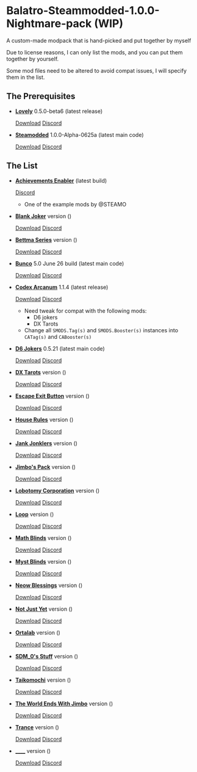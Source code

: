 # Balatro-Steammodded-1.0.0-Nightmare-pack (WIP)
A custom-made modpack that is hand-picked and put together by myself

Due to license reasons, I can only list the mods, and you can put them together by yourself.

Some mod files need to be altered to avoid compat issues, I will specify them in the list.

## The Prerequisites

- [__Lovely__](https://github.com/ethangreen-dev/lovely-injector) 0.5.0-beta6 (latest release)

  [Download](https://github.com/ethangreen-dev/lovely-injector/releases/tag/v0.5.0-beta6) [Discord](https://discord.com/channels/1116389027176787968/1214591552903716954)
  
- [__Steamodded__](https://github.com/Steamopollys/Steamodded?tab=readme-ov-file) 1.0.0-Alpha-0625a (latest main code)

  [Download](https://github.com/Steamopollys/Steamodded/archive/refs/heads/main.zip) [Discord](https://discord.com/channels/1116389027176787968/1209564621644505158)
  
## The List

- [__Achievements Enabler__](https://github.com/Steamopollys/Steamodded/blob/main/example_mods/Mods/AchievementsEnabler.lua) (latest build)

  [Discord](https://discord.com/channels/1116389027176787968/1210290099036885042)
  - One of the example mods by @STEAMO

- [__Blank Joker__]() version ()

  [Download]() [Discord]()

- [__Bettma Series__]() version ()

  [Download]() [Discord]()

- [__Bunco__](https://github.com/Firch/Bunco/tree/main) 5.0 June 26 build (latest main code)

  [Download](https://github.com/Firch/Bunco/archive/refs/heads/main.zip) [Discord](https://discord.com/channels/1116389027176787968/1220084296346501201)
  
- [__Codex Arcanum__](https://github.com/itayfeder/Codex-Arcanum) 1.1.4 (latest release)

  [Download](https://github.com/itayfeder/Codex-Arcanum/releases/tag/Release_1.1.4) [Discord](https://discord.com/channels/1116389027176787968/1221916334372290620)

  - Need tweak for compat with the following mods:
    - D6 jokers
    - DX Tarots
  - Change all `SMODS.Tag(s)` and `SMODS.Booster(s)` instances into `CATag(s)` and `CABooster(s)`
 
- [__D6 Jokers__](https://github.com/GauntletGames-2086/D6-Jokers) 0.5.21 (latest main code)

  [Download](https://github.com/GauntletGames-2086/D6-Jokers/archive/refs/heads/main.zip) [Discord](https://discord.com/channels/1116389027176787968/1249518446669074474)

- [__DX Tarots__]() version ()

  [Download]() [Discord]()

- [__Escape Exit Button__]() version ()

  [Download]() [Discord]()

- [__House Rules__]() version ()

  [Download]() [Discord]()

- [__Jank Jonklers__]() version ()

  [Download]() [Discord]()

- [__Jimbo's Pack__]() version ()

  [Download]() [Discord]()

- [__Lobotomy Corporation__]() version ()

  [Download]() [Discord](https://discord.com/channels/1116389027176787968/1248249207526002698)

- [__Loop__]() version ()

  [Download]() [Discord]()

- [__Math Blinds__]() version ()

  [Download]() [Discord]()
  
- [__Myst Blinds__]() version ()

  [Download]() [Discord]()

- [__Neow Blessings__]() version ()

  [Download]() [Discord]()

- [__Not Just Yet__]() version ()

  [Download]() [Discord]()

- [__Ortalab__]() version ()

  [Download]() [Discord]()

- [__SDM_0's Stuff__]() version ()

  [Download]() [Discord]()

- [__Taikomochi__]() version ()

  [Download]() [Discord]()

- [__The World Ends With Jimbo__]() version ()

  [Download]() [Discord]()

- [__Trance__]() version ()

  [Download]() [Discord]()

- [____]() version ()

  [Download]() [Discord]()
